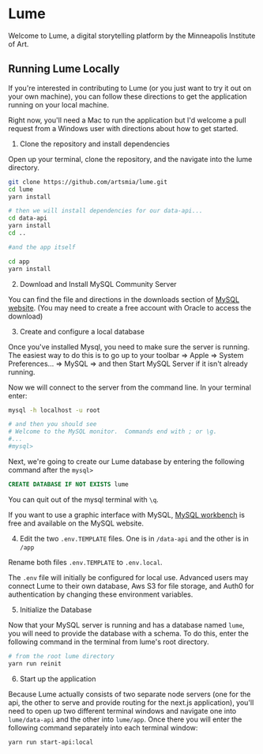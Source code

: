 # Lume

Welcome to Lume, a digital storytelling platform by the Minneapolis Institute of Art.

## Running Lume Locally

If you're interested in contributing to Lume (or you just want to try it out on your own machine), you can follow these directions to get the application running on your local machine.

Right now, you'll need a Mac to run the application but I'd welcome a pull request from a Windows user with directions about how to get started.

1. Clone the repository and install dependencies

Open up your terminal, clone the repository, and the navigate into the lume directory.

```bash
git clone https://github.com/artsmia/lume.git
cd lume
yarn install

# then we will install dependencies for our data-api...
cd data-api
yarn install
cd ..

#and the app itself

cd app
yarn install

```

2. Download and Install MySQL Community Server

You can find the file and directions in the downloads section of [MySQL website](https://dev.mysql.com/downloads/mysql/). (You may need to create a free account with Oracle to access the download)

3. Create and configure a local database

Once you've installed Mysql, you need to make sure the server is running. The easiest way to do this is to go up to your toolbar => Apple => System Preferences... => MySQL => and then Start MySQL Server if it isn't already running.

Now we will connect to the server from the command line. In your terminal enter:

```bash
mysql -h localhost -u root

# and then you should see
# Welcome to the MySQL monitor.  Commands end with ; or \g.
#...
#mysql>

```

Next, we're going to create our Lume database by entering the following command after the `mysql>`

```sql
CREATE DATABASE IF NOT EXISTS lume
```

You can quit out of the mysql terminal with `\q`.

If you want to use a graphic interface with MySQL, [MySQL workbench](https://dev.mysql.com/doc/workbench/en/) is free and available on the MySQL website.

4. Edit the two `.env.TEMPLATE` files.  One is in `/data-api` and the other is in `/app`

Rename both files `.env.TEMPLATE` to `.env.local`.

The `.env` file will initially be configured for local use. Advanced users may connect Lume to their own database, Aws S3 for file storage, and Auth0 for authentication by changing these environment variables.

5. Initialize the Database

Now that your MySQL server is running and has a database named `lume`, you will need to provide the database with a schema. To do this, enter the following command in the terminal from lume's root directory.

```bash
# from the root lume directory
yarn run reinit
```

6. Start up the application

Because Lume actually consists of two separate node servers (one for the api, the other to serve and provide routing for the next.js application), you'll need to open up two different terminal windows and navigate one into `lume/data-api` and the other into `lume/app`. Once there you will enter the following command separately into each terminal window:

```bash
yarn run start-api:local
```
